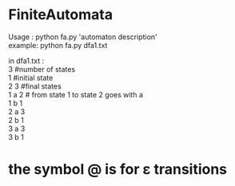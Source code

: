# FiniteAutomata

Usage : python fa.py 'automaton description' <br />
example: python fa.py dfa1.txt
  
in dfa1.txt : <br />
3 #number of states <br />
1 #initial state <br />
2 3 #final states <br />
1 a 2 # from state 1 to state 2 goes with a  <br />
1 b 1 <br />
2 a 3 <br />
2 b 1 <br />
3 a 3 <br />
3 b 1 <br />

# the symbol @ is for ε transitions
